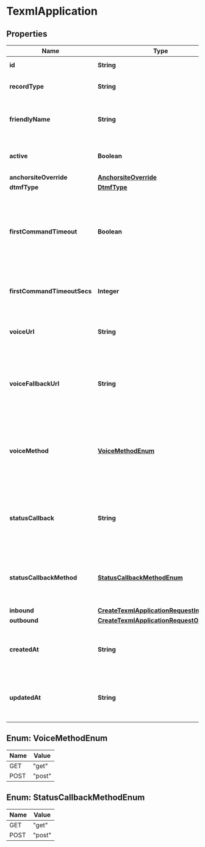 

# TexmlApplication

## Properties

Name | Type | Description | Notes
------------ | ------------- | ------------- | -------------
**id** | **String** | Identifies the resource. |  [optional] [readonly]
**recordType** | **String** | Identifies the type of the resource. |  [optional]
**friendlyName** | **String** | A user-assigned name to help manage the application. |  [optional]
**active** | **Boolean** | Specifies whether the connection can be used. |  [optional]
**anchorsiteOverride** | [**AnchorsiteOverride**](AnchorsiteOverride.md) |  |  [optional]
**dtmfType** | [**DtmfType**](DtmfType.md) |  |  [optional]
**firstCommandTimeout** | **Boolean** | Specifies whether calls to phone numbers associated with this connection should hangup after timing out. |  [optional]
**firstCommandTimeoutSecs** | **Integer** | Specifies how many seconds to wait before timing out a dial command. |  [optional]
**voiceUrl** | **String** | URL to which Telnyx will deliver your XML Translator webhooks. |  [optional]
**voiceFallbackUrl** | **String** | URL to which Telnyx will deliver your XML Translator webhooks if we get an error response from your voice_url. |  [optional]
**voiceMethod** | [**VoiceMethodEnum**](#VoiceMethodEnum) | HTTP request method Telnyx will use to interact with your XML Translator webhooks. Either &#39;get&#39; or &#39;post&#39;. |  [optional]
**statusCallback** | **String** | URL for Telnyx to send requests to containing information about call progress events. |  [optional]
**statusCallbackMethod** | [**StatusCallbackMethodEnum**](#StatusCallbackMethodEnum) | HTTP request method Telnyx should use when requesting the status_callback URL. |  [optional]
**inbound** | [**CreateTexmlApplicationRequestInbound**](CreateTexmlApplicationRequestInbound.md) |  |  [optional]
**outbound** | [**CreateTexmlApplicationRequestOutbound**](CreateTexmlApplicationRequestOutbound.md) |  |  [optional]
**createdAt** | **String** | ISO 8601 formatted date indicating when the resource was created. |  [optional]
**updatedAt** | **String** | ISO 8601 formatted date indicating when the resource was updated. |  [optional]



## Enum: VoiceMethodEnum

Name | Value
---- | -----
GET | &quot;get&quot;
POST | &quot;post&quot;



## Enum: StatusCallbackMethodEnum

Name | Value
---- | -----
GET | &quot;get&quot;
POST | &quot;post&quot;



